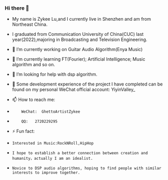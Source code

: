 ### Hi there 👋 

- My name is Zykee Lu,and I currently live in Shenzhen and am from Northeast China.

- I graduated from Communication University of China(CUC) last year(2022),majoring in Broadcasting and Television Engineering.

- 🔭 I’m currently working on Guitar Audio Algorithm(Enya Music)

- 🌱 I’m currently learning FT(Fourier); Artificial Intelligence; Music algorithm and so on.

- 🤔 I’m looking for help with dsp algorithm.

- 💬 Some development experience of the project I have completed can be found on my personal WeChat official account: YiyinValley_

- 📫 How to reach me: 
-         WeChat:  GhettoArtistZykee
-         QQ:   2720229295
- ⚡ Fun fact: 
-     Interested in Music:RockNRoll,HipHop

-     I hope to establish a better connection between creation and humanity，actually I am an idealist.

-     Novice to DSP audio algorithms, hoping to find people with similar interests to improve together.

